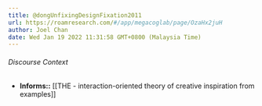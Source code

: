 ```yaml
---
title: @dongUnfixingDesignFixation2011
url: https://roamresearch.com/#/app/megacoglab/page/OzaHx2juH
author: Joel Chan
date: Wed Jan 19 2022 11:31:58 GMT+0800 (Malaysia Time)
---
```




###### Discourse Context

- **Informs::** [[THE - interaction-oriented theory of creative inspiration from examples]]
